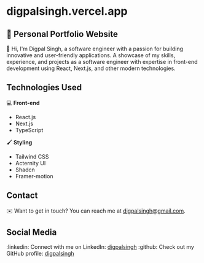 digpalsingh.vercel.app
=====================
:rocket: **Personal Portfolio Website**
---------------------------
:wave: Hi, I'm Digpal Singh, a software engineer with a passion for building innovative and user-friendly applications.
A showcase of my skills, experience, and projects as a software engineer with expertise in front-end development using React, Next.js, and other modern technologies.

**Technologies Used**
--------------------
:computer: **Front-end**

* React.js
* Next.js
* TypeScript

:paintbrush: **Styling**

* Tailwind CSS
* Acternity UI
* Shadcn
* Framer-motion



**Contact**
---------
:envelope: Want to get in touch? You can reach me at [digpalsingh@gmail.com](mailto:digpalsingh@gmail.com).

**Social Media**
---------------
:linkedin: Connect with me on LinkedIn: [digpalsingh](https://www.linkedin.com/in/digpal-singh-mandloi-91b865268/)
:github: Check out my GitHub profile: [digpalsingh](https://github.com/diggi-dp)
